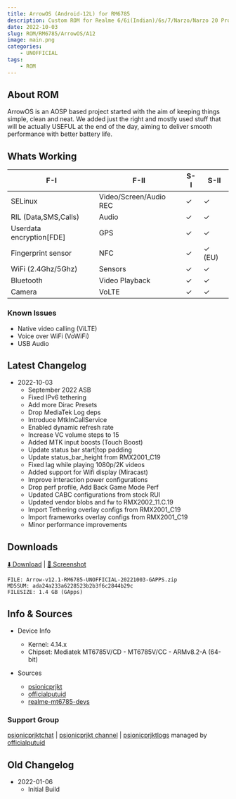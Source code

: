 ```yaml
---
title: ArrowOS (Android-12L) for RM6785
description: Custom ROM for Realme 6/6i(Indian)/6s/7/Narzo/Narzo 20 Pro/Narzo 30 4G (RM6785)
date: 2022-10-03
slug: ROM/RM6785/ArrowOS/A12
image: main.png
categories:
    - UNOFFICIAL
tags:
    - ROM
---
```


## About ROM
ArrowOS is an AOSP based project started with the aim of keeping things simple, clean and neat. We added just the right and mostly used stuff that will be actually USEFUL at the end of the day, aiming to deliver smooth performance with better battery life.

## Whats Working
F-I | F-II | S-I | S-II
---------|---------|---------|---------
SELinux | Video/Screen/Audio REC | ✓ | ✓
RIL (Data,SMS,Calls) | Audio | ✓ | ✓
Userdata encryption[FDE] | GPS | ✓ | ✓
Fingerprint sensor | NFC | ✓ | ✓ (EU)
WiFi (2.4Ghz/5Ghz) | Sensors | ✓ | ✓
Bluetooth | Video Playback | ✓ | ✓
Camera | VoLTE | ✓ | ✓

### Known Issues
* Native video calling (ViLTE)
* Voice over WiFi (VoWiFi)
* USB Audio

## Latest Changelog
* 2022-10-03
  * September 2022 ASB
  * Fixed IPv6 tethering
  * Add more Dirac Presets
  * Drop MediaTek Log deps
  * Introduce MtkInCallService
  * Enabled dynamic refresh rate
  * Increase VC volume steps to 15
  * Added MTK input boosts (Touch Boost)
  * Update status bar start|top padding
  * Update status_bar_height from RMX2001_C19
  * Fixed lag while playing 1080p/2K videos
  * Added support for Wifi display (Miracast)
  * Improve interaction power configurations
  * Drop perf profile, Add Back Game Mode Perf
  * Updated CABC configurations from stock RUI
  * Updated vendor blobs and fw to RMX2002_11.C.19
  * Import Tethering overlay configs from RMX2001_C19
  * Import frameworks overlay configs from RMX2001_C19
  * Minor performance improvements

## Downloads
[⬇️ Download](https://sourceforge.net/projects/psionicprjkt/files/RM6785/ArrowOS-A12L/Arrow-v12.1-RM6785-UNOFFICIAL-20221003-GAPPS.zip/download) | [🌆 Screenshot](https://photos.app.goo.gl/eXXWi7WXkjqSPAEA9)

```
FILE: Arrow-v12.1-RM6785-UNOFFICIAL-20221003-GAPPS.zip
MD5SUM: ada24a233a6228523b2b3f6c2844b29c
FILESIZE: 1.4 GB (GApps)
```

## Info & Sources
* Device Info
  * Kernel: 4.14.x
  * Chipset: Mediatek MT6785V/CD - MT6785V/CC - ARMv8.2-A (64-bit)

* Sources
  * [psionicprjkt](https://github.com/psionicprjkt)
  * [officialputuid](https://github.com/officialputuid)
  * [realme-mt6785-devs](https://github.com/realme-mt6785-devs)

### Support Group
[psionicprjktchat](https://t.me/psionicprjktchat) | [psionicprjkt channel](https://t.me/psionicprjkt) | [psionicprjktlogs](https://t.me/psionicprjktlogs) managed by [officialputuid](https://t.me/officialputuid)

## Old Changelog
* 2022-01-06
  * Initial Build
